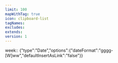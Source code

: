 ```yaml
---
limit: 100
mapWithTag: true
icon: clipboard-list
tagNames: 
excludes: 
extends: 
version: 1
---
```


week:: {"type":"Date","options":{"dateFormat":"gggg-[W]ww","defaultInsertAsLink":"false"}}